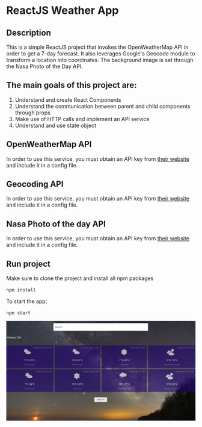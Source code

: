 # ReactJS Weather App 

## Description 

This is a simple ReactJS project that invokes the OpenWeatherMap API in order to get a 7-day forecast. It also leverages Google's Geocode module to transform a location into coordinates. The background image is set through the Nasa Photo of the Day API. 

## The main goals of this project are:
1. Understand and create React Components
2. Understand the communication between parent and child components through props 
3. Make use of HTTP calls and implement an API service 
4. Understand and use state object

## OpenWeatherMap API 

In order to use this service, you must obtain an API key from [their website](https://openweathermap.org/price) and include it in a config file. 


## Geocoding API 

In order to use this service, you must obtain an API key from [their website](https://developers.google.com/maps/documentation/geocoding/start) and include it in a config file. 

## Nasa Photo of the day API 

In order to use this service, you must obtain an API key from [their website](https://api.nasa.gov/index.html#apply-for-an-api-key) and include it in a config file. 


## Run project

Make sure to clone the project and install all npm packages 

``` 
npm install 
```

To start the app: 

``` 
npm start
```

![A screenshot of the app UI](public/app-UI.png)